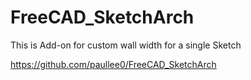 # FreeCAD_SketchArch

This is Add-on for custom wall width for a single Sketch

https://github.com/paullee0/FreeCAD_SketchArch